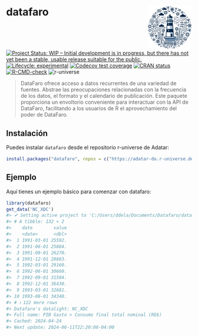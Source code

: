 
<!-- README.md is generated from README.Rmd. Please edit that file -->

# datafaro <img src="man/figures/logo.png" align="right" height="120" alt="" />

<!-- badges: start -->

[![Project Status: WIP – Initial development is in progress, but there
has not yet been a stable, usable release suitable for the
public.](https://www.repostatus.org/badges/latest/wip.svg)](https://www.repostatus.org/#wip)
[![Lifecycle:
experimental](https://img.shields.io/badge/lifecycle-experimental-orange.svg)](https://www.tidyverse.org/lifecycle/#experimental)
[![Codecov test
coverage](https://codecov.io/gh/datafaro/datafaroR/branch/master/graph/badge.svg)](https://codecov.io/gh/datafaro/datafaroR?branch=main)
[![CRAN
status](https://www.r-pkg.org/badges/version/datafaro)](https://CRAN.R-project.org/package=datafaro)
[![R-CMD-check](https://github.com/Datafaro/datafaroR/actions/workflows/R-CMD-check.yaml/badge.svg)](https://github.com/Datafaro/datafaroR/actions/workflows/R-CMD-check.yaml)
![r-universe](https://adatar-do.r-universe.dev/badges/renviron)
<!-- badges: end -->

> DataFaro ofrece acceso a datos recurrentes de una variedad de fuentes.
> Abstrae las preocupaciones relacionadas con la frecuencia de los
> datos, el formato y el calendario de publicación. Este paquete
> proporciona un envoltorio conveniente para interactuar con la API de
> DataFaro, facilitando a los usuarios de R el aprovechamiento del poder
> de DataFaro.

## Instalación

Puedes instalar `datafaro` desde el repositorio r-universe de Adatar:

``` r
install.packages("datafaro", repos = c("https://adatar-do.r-universe.dev", "https://cran.r-project.org"))
```

## Ejemplo

Aquí tienes un ejemplo básico para comenzar con datafaro:

``` r
library(datafaro)
get_data('NC_XDC')
#> ✔ Setting active project to 'C:/Users/ddela/Documents/Datafaro/datafaroR'
#> # A tibble: 132 × 2
#>    date        value
#>    <date>      <dbl>
#>  1 1991-03-01 25592.
#>  2 1991-06-01 25884.
#>  3 1991-09-01 26270.
#>  4 1991-12-01 28863.
#>  5 1992-03-01 29160.
#>  6 1992-06-01 30660.
#>  7 1992-09-01 31504.
#>  8 1992-12-01 36430.
#>  9 1993-03-01 32681.
#> 10 1993-06-01 34340.
#> # ℹ 122 more rows
#> Datafaro's datalight: NC_XDC
#> Full name: PIB Gasto > Consumo final total nominal (RD$)
#> Cached: 2024-04-24
#> Next update: 2024-06-11T22:20:08-04:00
```

